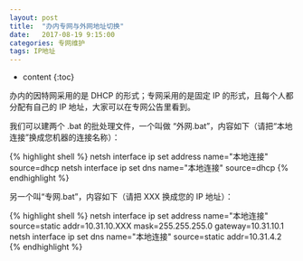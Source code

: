```yaml
---
layout: post
title:  "办内专网与外网地址切换"
date:   2017-08-19 9:15:00
categories: 专网维护
tags: IP地址
---
```


* content
{:toc}


办内的因特网采用的是 DHCP 的形式；专网采用的是固定 IP 的形式，且每个人都分配有自己的 IP 地址，大家可以在专网公告里看到。

我们可以建两个 .bat 的批处理文件，一个叫做 “外网.bat”，内容如下（请把“本地连接”换成您机器的连接名称）：

{% highlight shell %}
netsh interface ip set address name="本地连接" source=dhcp
netsh interface ip set dns name="本地连接" source=dhcp
{% endhighlight %}

另一个叫“专网.bat”，内容如下（请把 XXX 换成您的 IP 地址）：

{% highlight shell %}
netsh interface ip set address name="本地连接" source=static addr=10.31.10.XXX mask=255.255.255.0 gateway=10.31.10.1
netsh interface ip set dns name="本地连接" source=static addr=10.31.4.2
{% endhighlight %}
